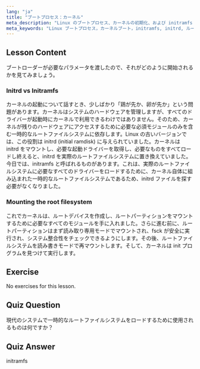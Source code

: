 ```yaml
---
lang: "ja"
title: "ブートプロセス：カーネル"
meta_description: "Linux のブートプロセス、カーネルの初期化、および initramfs の役割について学びます。カーネルがルートファイルシステムをマウントする方法を理解します。Linux ブートプロセスガイド。"
meta_keywords: "Linux ブートプロセス，カーネルブート，initramfs, initrd, ルートファイルシステム，Linux チュートリアル，初心者 Linux, Linux ガイド"
---
```


## Lesson Content

ブートローダーが必要なパラメータを渡したので、それがどのように開始されるかを見てみましょう。

### Initrd vs Initramfs

カーネルの起動について話すとき、少しばかり「鶏が先か、卵が先か」という問題があります。カーネルはシステムのハードウェアを管理しますが、すべてのドライバーが起動時にカーネルで利用できるわけではありません。そのため、カーネルが残りのハードウェアにアクセスするために必要な必須モジュールのみを含む一時的なルートファイルシステムに依存します。Linux の古いバージョンでは、この役割は initrd (initial ramdisk) に与えられていました。カーネルは initrd をマウントし、必要な起動ドライバーを取得し、必要なものをすべてロードし終えると、initrd を実際のルートファイルシステムに置き換えていました。今日では、initramfs と呼ばれるものがあります。これは、実際のルートファイルシステムに必要なすべてのドライバーをロードするために、カーネル自体に組み込まれた一時的なルートファイルシステムであるため、initrd ファイルを探す必要がなくなりました。

### Mounting the root filesystem

これでカーネルは、ルートデバイスを作成し、ルートパーティションをマウントするために必要なすべてのモジュールを手に入れました。さらに進む前に、ルートパーティションはまず読み取り専用モードでマウントされ、fsck が安全に実行され、システム整合性をチェックできるようにします。その後、ルートファイルシステムを読み書きモードで再マウントします。そして、カーネルは init プログラムを見つけて実行します。

## Exercise

No exercises for this lesson.

## Quiz Question

現代のシステムで一時的なルートファイルシステムをロードするために使用されるものは何ですか？

## Quiz Answer

initramfs
